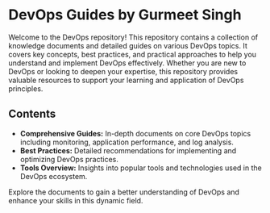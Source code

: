 # DevOps Guides by Gurmeet Singh

Welcome to the DevOps repository! This repository contains a collection of knowledge documents and detailed guides on various DevOps topics. It covers key concepts, best practices, and practical approaches to help you understand and implement DevOps effectively. Whether you are new to DevOps or looking to deepen your expertise, this repository provides valuable resources to support your learning and application of DevOps principles.

## Contents

- **Comprehensive Guides:** In-depth documents on core DevOps topics including monitoring, application performance, and log analysis.
- **Best Practices:** Detailed recommendations for implementing and optimizing DevOps practices.
- **Tools Overview:** Insights into popular tools and technologies used in the DevOps ecosystem.

Explore the documents to gain a better understanding of DevOps and enhance your skills in this dynamic field.
